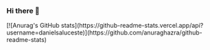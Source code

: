 ### Hi there 👋

<!--
**danielsaluceste/danielsaluceste** is a ✨ _special_ ✨ repository because its `README.md` (this file) appears on your GitHub profile.

Here are some ideas to get you started:

- 🔭 I’m currently working on DataCake...
- 📚 I am student of computer science at the UNISAGRADO (Centro Universitário Sagrado Coração).
- 👯 I’m looking to collaborate on ...
- 🤔 I’m looking for help with ...
- 💬 Ask me about ...
- 📫 How to reach me: ...
- 😄 Pronouns: ...
- ⚡ Fun fact: ...
-->
<div style="display: flex; justify-contents: center">
[![Anurag's GitHub stats](https://github-readme-stats.vercel.app/api?username=danielsaluceste)](https://github.com/anuraghazra/github-readme-stats)
</div>
